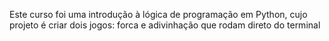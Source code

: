 Este curso foi uma introdução à lógica de programação em Python, cujo projeto é criar dois jogos: forca e adivinhação que rodam direto do terminal
